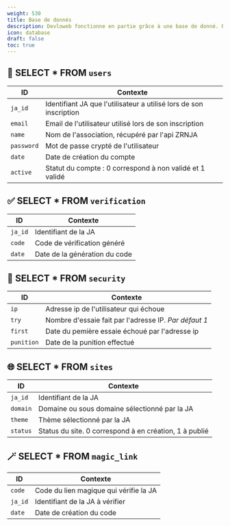 ```yaml
---
weight: 530
title: Base de donnés
description: Devloweb fonctionne en partie grâce à une base de donné. Regardons comment elle s'organise.
icon: database
draft: false
toc: true
---
```

## 👤 SELECT * FROM `users`
| ID         | Contexte                                                           |
| ---------- | ------------------------------------------------------------------ |
| `ja_id`    | Identifiant JA que l'utilisateur a utilisé lors de son inscription |
| `email`    | Email de l'utilisateur utilisé lors de son inscription             |
| `name`     | Nom de l'association, récupéré par l'api ZRNJA                     |
| `password` | Mot de passe crypté de l'utilisateur                               |
| `date`     | Date de création du compte                                         |
| `active`   | Statut du compte : 0 correspond à non validé et 1 validé           |
## ✅️ SELECT * FROM `verification`

| ID      | Contexte                      |
| ------- | ----------------------------- |
| `ja_id` | Identifiant de la JA          |
| `code`  | Code de vérification généré   |
| `date`  | Date de la génération du code |

## 🔐 SELECT * FROM `security`

| ID         | Contexte                                                       |
| ---------- | -------------------------------------------------------------- |
| `ip`       | Adresse ip de l'utilisateur qui échoue                         |
| `try`      | Nombre d'essaie fait par l'adresse IP.          *Par défaut 1* |
| `first`    | Date du pemière essaie échoué par l'adresse ip                 |
| `punition` | Date de la punition effectué                                   |

## 🌐 SELECT * FROM `sites`

| ID       | Contexte                                               |
| -------- | ------------------------------------------------------ |
| `ja_id`  | Identifiant de la JA                                   |
| `domain` | Domaine ou sous domaine sélectionné par la JA          |
| `theme`  | Thème sélectionné par la JA                            |
| `status` | Status du site. 0 correspond à en création, 1 à publié |

## 🪄 SELECT * FROM `magic_link`

| ID      | Contexte                               |
| ------- | -------------------------------------- |
| `code`  | Code du lien magique qui vérifie la JA |
| `ja_id` | Identifiant de la JA à vérifier        |
| `date`  | Date de création du code               |
